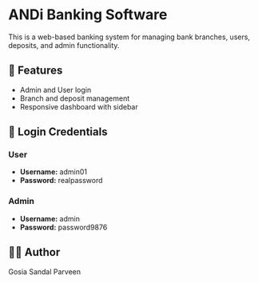 # ANDi Banking Software

This is a web-based banking system for managing bank branches, users, deposits, and admin functionality.

## 🔧 Features
- Admin and User login
- Branch and deposit management
- Responsive dashboard with sidebar


## 🔐 Login Credentials

### User
- **Username:** admin01
- **Password:** realpassword

### Admin
- **Username:** admin
- **Password:** password9876

## 🧑‍💻 Author
Gosia Sandal Parveen

